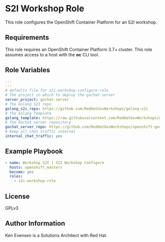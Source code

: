 S2I Workshop Role
=========

This role configures the OpenShift Container Platform for an S2I workshop.

Requirements
------------

This role requires an OpenShift Container Platform 3.7+ cluster.  This role assumes access to a host with the **oc** CLI tool.

Role Variables
--------------

```yaml
---
---
# defaults file for s2i-workshop-configure-role
# The project in which to deploy the gochat-server
server_project: gochat-server
# The Golang S2I repo
golang_s2i_repo: https://github.com/RedHatGovWorkshops/golang-s2i
# The Golang Template
golang_template: https://raw.githubusercontent.com/RedHatGovWorkshops/golang-s2i/master/templates/golang.yml
# The Gochat server repository
gochat_server_repo: https://github.com/RedHatGovWorkshops/openshift-gochat-server
# Keep all chat traffic internal
internal_chat_traffic: yes
```


Example Playbook
----------------
```yaml
- name: Workshop S2I | S2I Workshop Configure
  hosts: openshift_masters
  become: yes
  roles:
    - s2i-workshop-role
```
License
-------

GPLv3

Author Information
------------------

Ken Evensen is a Solutions Architect with Red Hat.
